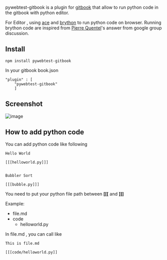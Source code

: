 pywebtest-gitbook is a plugin for [gitbook](http://www.gitbook.io) that allow to run python code in the gitbook with python editor. 

For Editor , using [ace](http://ace.c9.io) and [brython](www.brython.info) to run python code on browser. Running brython code are inspired from  [Pierre Quentel](https://groups.google.com/d/msg/brython/xLv55qq-L1s/mcwmI6-pEhcJ)'s answer from google group discussion.

## Install

```
npm install pywebtest-gitbook
```

In your gitbook book.json

```
"plugin" : [
	"pywebtest-gitbook"
	]
```



## Screenshot

![image](https://i.cloudup.com/2Bbk19AXT9.png)

## How to add python code
You can add python code like following
```
Hello World

[[[helloworld.py]]]


Bubbler Sort

[[[bubble.py]]]
```

You need to put your python file path between **[[[** and **]]]**

Example:

- file.md
- code
	-  helloworld.py

In file.md , you can call like

```
This is file.md

[[[code/helloworld.py]]

```



